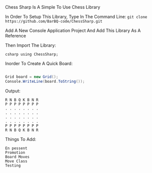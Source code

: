 ﻿Chess Sharp Is A Simple To Use Chess Library

In Order To Setup This Library, Type In The Command Line:
``` git clone https://github.com/BarBQ-code/ChessSharp.git ```

Add A New Console Application Project And Add This Library As A Reference

Then Import The Library:

```csharp using ChessSharp; ```

Inorder To Create A Quick Board:

```csharp

Grid board = new Grid();
Console.WriteLine(board.ToString());
```

Output:
```
R N B Q K B N R
P P P P P P P P
. . . . . . . .
. . . . . . . .
. . . . . . . .
. . . . . . . .
P P P P P P P P
R N B Q K B N R

```

Things To Add:
```
En pessent
Promotion
Board Moves
Move Class
Testing
```
